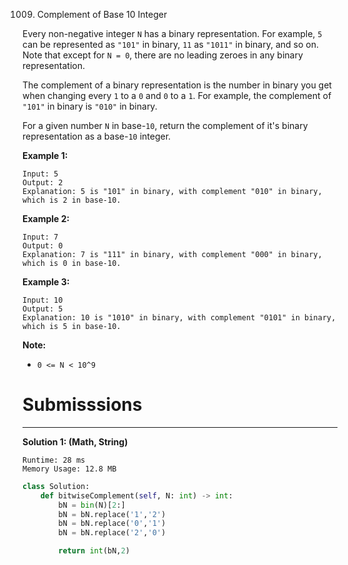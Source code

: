 1009. Complement of Base 10 Integer

Every non-negative integer `N` has a binary representation.  For example, `5` can be represented as `"101"` in binary, `11` as `"1011"` in binary, and so on.  Note that except for `N = 0`, there are no leading zeroes in any binary representation.

The complement of a binary representation is the number in binary you get when changing every `1` to a `0` and `0` to a `1`.  For example, the complement of `"101"` in binary is `"010"` in binary.

For a given number `N` in base-`10`, return the complement of it's binary representation as a base-`10` integer.

 

**Example 1:**
```
Input: 5
Output: 2
Explanation: 5 is "101" in binary, with complement "010" in binary, which is 2 in base-10.
```

**Example 2:**
```
Input: 7
Output: 0
Explanation: 7 is "111" in binary, with complement "000" in binary, which is 0 in base-10.
```

**Example 3:**
```
Input: 10
Output: 5
Explanation: 10 is "1010" in binary, with complement "0101" in binary, which is 5 in base-10.
```

**Note:**

* `0 <= N < 10^9`

# Submisssions
---
**Solution 1: (Math, String)**
```
Runtime: 28 ms
Memory Usage: 12.8 MB
```
```python
class Solution:
    def bitwiseComplement(self, N: int) -> int:
        bN = bin(N)[2:]
        bN = bN.replace('1','2')
        bN = bN.replace('0','1')
        bN = bN.replace('2','0')

        return int(bN,2)
```